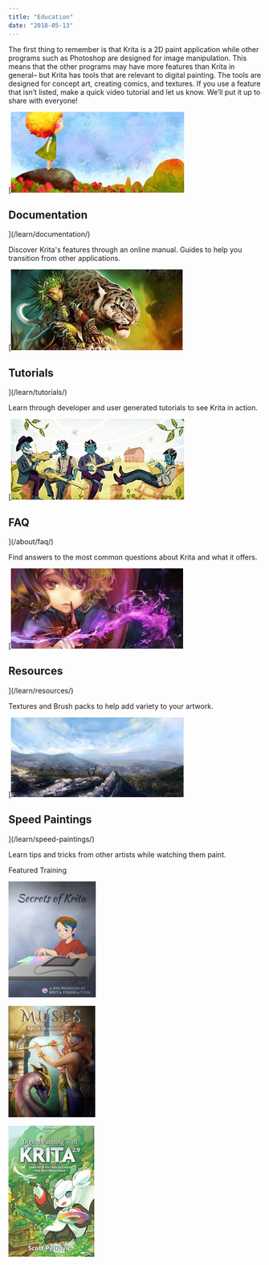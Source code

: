 ```yaml
---
title: "Education"
date: "2018-05-13"
---
```


The first thing to remember is that Krita is a 2D paint application while other programs such as Photoshop are designed for image manipulation. This means that the other programs may have more features than Krita in general– but Krita has tools that are relevant to digital painting. The tools are designed for concept art, creating comics, and textures. If you use a feature that isn’t listed, make a quick video tutorial and let us know. We’ll put it up to share with everyone!

[![learning-documentationHeader](images/learning-documentationHeader.jpg)

## Documentation

](/learn/documentation/)

Discover Krita's features through an online manual. Guides to help you transition from other applications.

[![learning-TutorialsHeader](images/learning-TutorialsHeader.jpg)

## Tutorials

](/learn/tutorials/)

Learn through developer and user generated tutorials to see Krita in action.

[![learning-FAQHeader](images/learning-faq.jpg)

## FAQ

](/about/faq/)

Find answers to the most common questions about Krita and what it offers.

[![learning-speedResources](images/learning-speedResources.jpg)

## Resources

](/learn/resources/)

Textures and Brush packs to help add variety to your artwork.

[![learning-speedPaintingHeader](images/learning-speedPaintingHeader.jpg)

## Speed Paintings

](/learn/speed-paintings/)

Learn tips and tricks from other artists while watching them paint.

Featured Training

[![secrets-dvd-cover](images/secrets-dvd-cover.jpg)](/item/secrets-of-krita-the-third-krita-training-dvd/)

[![muses-dvd-cover](images/muses-dvd-cover.jpg)](/item/muses/)

[![digital-painting-book](images/digital-painting-book.jpg)](/item/new-krita-book-release-and-giveaway/)
